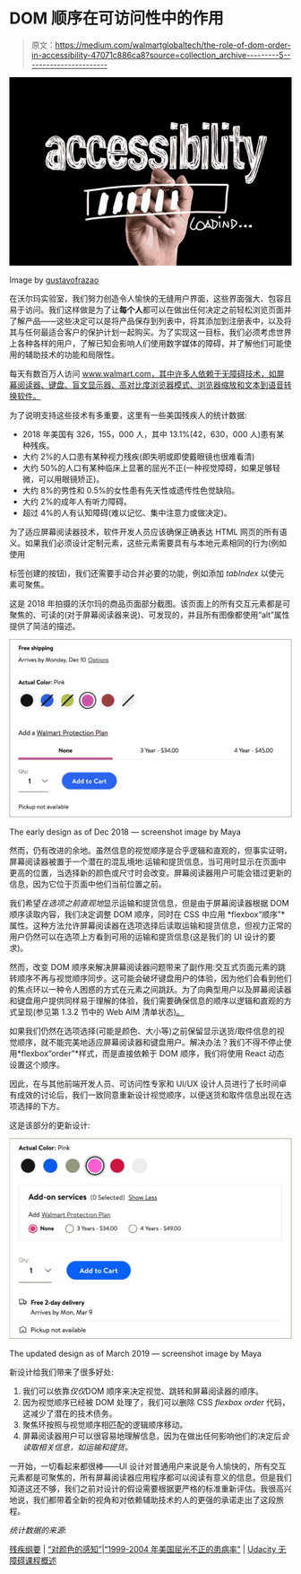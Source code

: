 # DOM 顺序在可访问性中的作用

> 原文：<https://medium.com/walmartglobaltech/the-role-of-dom-order-in-accessibility-47071c886ca8?source=collection_archive---------5----------------------->

![](img/aa23b980eb9e069c08b194ddb17447a5.png)

Image by [gustavofrazao](https://www.canva.com/gettyimagespro/)

在沃尔玛实验室，我们努力创造令人愉快的无缝用户界面，这些界面强大、包容且易于访问。我们这样做是为了让**每个人**都可以在做出任何决定之前轻松浏览页面并了解产品——这些决定可以是将产品保存到列表中，将其添加到注册表中，以及将其与任何最适合客户的保护计划一起购买。为了实现这一目标，我们必须考虑世界上各种各样的用户，了解已知会影响人们使用数字媒体的障碍，并了解他们可能使用的辅助技术的功能和局限性。

每天有数百万人访问 www.walmart.com，其中许多人依赖于无障碍技术，如屏幕阅读器、键盘、盲文显示器、高对比度浏览器模式、浏览器缩放和文本到语音转换软件。

为了说明支持这些技术有多重要，这里有一些美国残疾人的统计数据:

*   2018 年美国有 326，155，000 人，其中 13.1%(42，630，000 人)患有某种残疾。
*   大约 2%的人口患有某种视力残疾(即失明或即使戴眼镜也很难看清)
*   大约 50%的人口有某种临床上显著的屈光不正(一种视觉障碍，如果足够轻微，可以用眼镜矫正)。
*   大约 8%的男性和 0.5%的女性患有先天性或遗传性色觉缺陷。
*   大约 2%的成年人有听力障碍。
*   超过 4%的人有认知障碍(难以记忆、集中注意力或做决定)。

为了适应屏幕阅读器技术，软件开发人员应该确保正确表达 HTML 网页的所有语义。如果我们必须设计定制元素，这些元素需要具有与本地元素相同的行为(例如使用

标签创建的按钮)，我们还需要手动合并必要的功能，例如添加 *tabIndex* 以使元素可聚焦。

这是 2018 年拍摄的沃尔玛的商品页面部分截图。该页面上的所有交互元素都是可聚焦的、可读的(对于屏幕阅读器来说)、可发现的，并且所有图像都使用“alt”属性提供了简洁的描述。

![](img/df7bf5fd54fbd79c9447a68f0d214305.png)

The early design as of Dec 2018 — screenshot image by Maya

然而，仍有改进的余地。虽然信息的视觉顺序是合乎逻辑和直观的，但事实证明，屏幕阅读器被置于一个潜在的混乱境地:运输和提货信息，当可用时显示在页面中更高的位置，当选择新的颜色或尺寸时会改变。屏幕阅读器用户可能会错过更新的信息，因为它位于页面中他们当前位置之前。

我们希望*在选项之前直观地*显示运输和提货信息，但是由于屏幕阅读器根据 DOM 顺序读取内容，我们决定调整 DOM 顺序，同时在 CSS 中应用 *flexbox“顺序”*属性。这种方法允许屏幕阅读器在选项选择后读取运输和提货信息，但视力正常的用户仍然可以在选项上方看到可用的运输和提货信息(这是我们的 UI 设计的要求)。

然而，改变 DOM 顺序来解决屏幕阅读器问题带来了副作用:交互式页面元素的跳转顺序不再与视觉顺序同步。这可能会破坏键盘用户的体验，因为他们会看到他们的焦点环以一种令人困惑的方式在元素之间跳跃。为了向典型用户以及屏幕阅读器和键盘用户提供同样易于理解的体验，我们需要确保信息的顺序以逻辑和直观的方式呈现(参见第 1.3.2 节中的 Web AIM 清单状态[)。](https://webaim.org/standards/wcag/checklist#sc1.3.2)

如果我们仍然在选项选择(可能是颜色、大小等)之前保留显示送货/取件信息的视觉顺序，就不能完美地适应屏幕阅读器和键盘用户。解决办法？我们不得不停止使用*flexbox“order”*样式，而是直接依赖于 DOM 顺序，我们将使用 React 动态设置这个顺序。

因此，在与其他前端开发人员、可访问性专家和 UI/UX 设计人员进行了长时间卓有成效的讨论后，我们一致同意重新设计视觉顺序，以便送货和取件信息出现在选项选择的下方。

这是该部分的更新设计:

![](img/7c2eda3fab80aa1db446032a55695ff4.png)

The updated design as of March 2019 — screenshot image by Maya

新设计给我们带来了很多好处:

1.  我们可以依靠*仅仅*DOM 顺序来决定视觉、跳转和屏幕阅读器的顺序。
2.  因为视觉顺序已经被 DOM 处理了，我们可以删除 CSS *flexbox order* 代码，这减少了潜在的技术债务。
3.  聚焦环按照与视觉顺序相匹配的逻辑顺序移动。
4.  屏幕阅读器用户可以很容易地理解信息，因为在做出任何影响他们的决定后*会读取相关信息，如运输和提货。*

一开始，一切看起来都很棒——UI 设计对普通用户来说是令人愉快的，所有交互元素都是可聚焦的，所有屏幕阅读器应用程序都可以阅读有意义的信息。但是我们知道这还不够，我们之前对设计的假设需要根据更严格的标准重新评估。我很高兴地说，我们都带着全新的视角和对依赖辅助技术的人的更强的承诺走出了这段旅程。

*统计数据的来源*:

[残疾纲要](http://disabilitycompendium.org/) | [“对颜色的感知”](http://www.ncbi.nlm.nih.gov/books/NBK11538/)|[“1999-2004 年美国屈光不正的患病率”](http://archopht.jamanetwork.com/article.aspx?articleid=420707) | [Udacity 无障碍课程概述](https://www.udacity.com/course/web-accessibility--ud891)